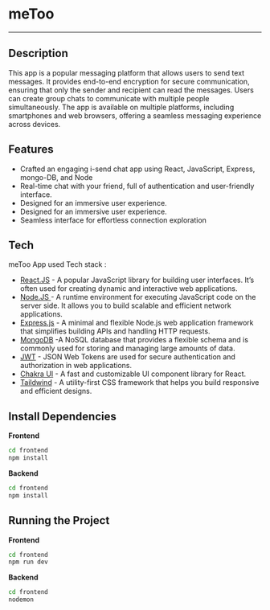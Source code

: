 # meToo

---

## Description

This app is a popular messaging platform that allows users to send text messages. It provides end-to-end encryption for secure communication, ensuring that only the sender and recipient can read the messages. Users can create group chats to communicate with multiple people simultaneously. The app is available on multiple platforms, including smartphones and web browsers, offering a seamless messaging experience across devices.

## Features

- Crafted an engaging i-send chat app using React, JavaScript, Express, mongo-DB, and Node
- Real-time chat with your friend, full of authentication and user-friendly interface. 
- Designed for an immersive user experience. 
- Designed for an immersive user experience. 
- Seamless interface for effortless connection exploration

## Tech

meToo App used Tech stack :

- [React.JS](https://react.dev/) -  A popular JavaScript library for building user interfaces. It’s often used for creating dynamic and interactive web applications.
- [Node.JS ](https://nodejs.org/en) - A runtime environment for executing JavaScript code on the server side. It allows you to build scalable and efficient network applications.
- [Express.js](https://expressjs.com/) - A minimal and flexible Node.js web application framework that simplifies building APIs and handling HTTP requests.
- [MongoDB](https://www.mongodb.com/) -A NoSQL database that provides a flexible schema and is commonly used for storing and managing large amounts of data.
- [JWT](https://jwt.io/) - JSON Web Tokens are used for secure authentication and authorization in web applications.
- [Chakra UI](https://v2.chakra-ui.com/) -  A fast and customizable UI component library for React.
- [Taildwind](https://tailwindcss.com/) - A utility-first CSS framework that helps you build responsive and efficient designs.
## Install Dependencies

**Frontend**

```sh
cd frontend 
npm install
```
**Backend**

```sh
cd frontend 
npm install
```

## Running the Project
**Frontend**

```sh
cd frontend 
npm run dev
```
**Backend**

```sh
cd frontend 
nodemon
```

